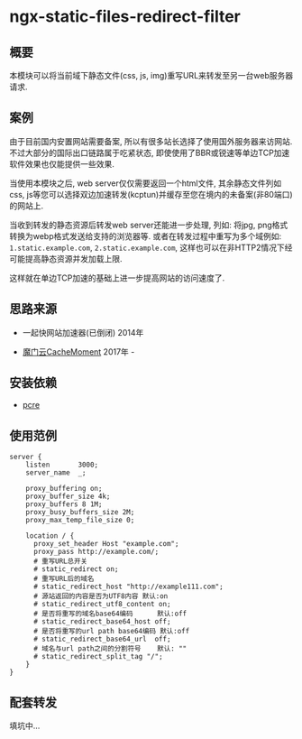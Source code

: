 # ngx-static-files-redirect-filter

## 概要

本模块可以将当前域下静态文件(css, js, img)重写URL来转发至另一台web服务器请求.

## 案例

由于目前国内安置网站需要备案, 所以有很多站长选择了使用国外服务器来访网站.
不过大部分的国际出口链路属于吃紧状态, 即使使用了BBR或锐速等单边TCP加速软件效果也仅能提供一些效果.

当使用本模块之后, web server仅仅需要返回一个html文件, 其余静态文件列如css, js等您可以选择双边加速转发(kcptun)并缓存至您在境内的未备案(非80端口)的网站上.

当收到转发的静态资源后转发web server还能进一步处理, 列如: 将jpg, png格式转换为webp格式发送给支持的浏览器等. 或者在转发过程中重写为多个域例如: `1.static.example.com`, `2.static.example.com`, 这样也可以在非HTTP2情况下经可能提高静态资源并发加载上限.

这样就在单边TCP加速的基础上进一步提高网站的访问速度了.

## 思路来源

* 一起快网站加速器(已倒闭) 2014年

* [魔门云CacheMoment](https://www.cachemoment.com/) 2017年 - 

## 安装依赖

* [pcre](https://www.pcre.org/)

## 使用范例

```Nginx
server {
    listen       3000;
    server_name  _;

    proxy_buffering on;
    proxy_buffer_size 4k; 
    proxy_buffers 8 1M;
    proxy_busy_buffers_size 2M;
    proxy_max_temp_file_size 0;

    location / {
      proxy_set_header Host "example.com";
      proxy_pass http://example.com/;
      # 重写URL总开关
      # static_redirect on;                             
      # 重写URL后的域名
      # static_redirect_host "http://example111.com";  
      # 源站返回的内容是否为UTF8内容 默认:on
      # static_redirect_utf8_content on;			    
      # 是否将重写的域名base64编码      默认:off
      # static_redirect_base64_host off;				
      # 是否将重写的url path base64编码 默认:off
      # static_redirect_base64_url  off;				
      # 域名与url path之间的分割符号    默认: ""
      # static_redirect_split_tag "/";					
    }
}
```

## 配套转发

填坑中...
